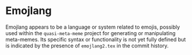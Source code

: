# Emojlang

Emojlang appears to be a language or system related to emojis, possibly used within the `quasi-meta-meme` project for generating or manipulating meta-memes. Its specific syntax or functionality is not yet fully defined but is indicated by the presence of `emojlang2.tex` in the commit history.